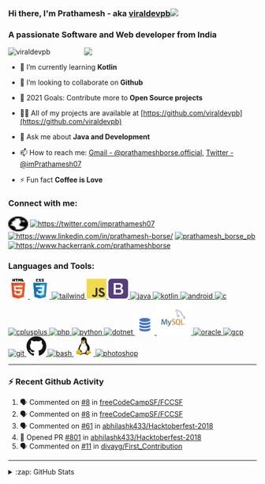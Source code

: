 ### Hi there, I'm Prathamesh - aka [viraldevpb][website2]<img src="https://raw.githubusercontent.com/MartinHeinz/MartinHeinz/master/wave.gif" width="30px">

### A passionate Software and Web developer from India

<img align='right' src="https://cdn.dribbble.com/users/1162077/screenshots/5403918/focus-animation.gif" width="350">

<p align="left"> <img src="https://komarev.com/ghpvc/?username=viraldevpb&color=dc143c" alt="viraldevpb" /></p>

- 🌱 I’m currently learning **Kotlin**

- 👯 I’m looking to collaborate on **Github**

- 🥅 2021 Goals: Contribute more to **Open Source projects**

- 👨‍💻 All of my projects are available at [https://github.com/viraldevpb](https://github.com/viraldevpb)

- 💬 Ask me about **Java and Development**

- 📫 How to reach me: [Gmail - @prathameshborse.official](mailto:prathameshborse.official@gmail.com), [Twitter - @imPrathamesh07](https://twitter.com/imPrathamesh07)

- ⚡ Fun fact **Coffee is Love**

### Connect with me:

[<img align="center" alt="https://viraldevpb.github.io/Portfolio/" width="40" height="30" src="https://raw.githubusercontent.com/iconic/open-iconic/master/svg/globe.svg" />][website]
<a href="https://twitter.com/imprathamesh07" target="blank"><img align="center" src="https://cdn.jsdelivr.net/npm/simple-icons@3.0.1/icons/twitter.svg" alt="https://twitter.com/imprathamesh07" height="30" width="40" /></a>
<a href="https://www.linkedin.com/in/prathamesh-borse/" target="blank"><img align="center" src="https://cdn.jsdelivr.net/npm/simple-icons@3.0.1/icons/linkedin.svg" alt="https://www.linkedin.com/in/prathamesh-borse/" height="30" width="40" /></a>
<a href="https://instagram.com/prathamesh_borse_pb" target="blank"><img align="center" src="https://cdn.jsdelivr.net/npm/simple-icons@3.0.1/icons/instagram.svg" alt="prathamesh_borse_pb" height="30" width="40" /></a>
<a href="https://www.hackerrank.com/prathameshborse" target="blank"><img align="center" src="https://cdn.jsdelivr.net/npm/simple-icons@3.0.1/icons/hackerrank.svg" alt="https://www.hackerrank.com/prathameshborse" height="30" width="40" /></a>

<h3 align="left">Languages and Tools:</h3>
<p align="left"> <a href="https://www.w3.org/html/" target="_blank"> <img src="https://raw.githubusercontent.com/github/explore/80688e429a7d4ef2fca1e82350fe8e3517d3494d/topics/html/html.png" alt="html5" width="40" height="40"/> </a>
<a href="https://www.w3schools.com/css/" target="_blank"> <img src="https://raw.githubusercontent.com/github/explore/80688e429a7d4ef2fca1e82350fe8e3517d3494d/topics/css/css.png" alt="css3" width="40" height="40"/> </a>
<a href="https://tailwindcss.com/" target="_blank"> <img src="https://www.vectorlogo.zone/logos/tailwindcss/tailwindcss-icon.svg" alt="tailwind" width="40" height="40"/> </a>
<a href="https://developer.mozilla.org/en-US/docs/Web/JavaScript" target="_blank"> <img src="https://raw.githubusercontent.com/github/explore/80688e429a7d4ef2fca1e82350fe8e3517d3494d/topics/javascript/javascript.png" alt="javascript" width="40" height="40"/>
<a href="https://getbootstrap.com" target="_blank"> <img src="https://raw.githubusercontent.com/github/explore/80688e429a7d4ef2fca1e82350fe8e3517d3494d/topics/bootstrap/bootstrap.png" alt="bootstrap" width="40" height="40"/> </a>
<a href="https://www.java.com" target="_blank"> <img src="https://www.vectorlogo.zone/logos/java/java-icon.svg" alt="java" width="40" height="40"/> </a> </a>
<a href="https://kotlinlang.org" target="_blank"> <img src="https://www.vectorlogo.zone/logos/kotlinlang/kotlinlang-icon.svg" alt="kotlin" width="40" height="40"/> </a>
<a href="https://developer.android.com" target="_blank"> <img src="https://www.vectorlogo.zone/logos/android/android-icon.svg" alt="android" width="40" height="40"/> 
</a> 
<a href="https://www.cprogramming.com/" target="_blank"> <img src="https://img.icons8.com/color/452/c-programming.png" alt="c" width="40" height="40"/> </a> <a href="https://www.w3schools.com/cpp/" target="_blank"> <img src="https://upload.wikimedia.org/wikipedia/commons/thumb/1/18/ISO_C%2B%2B_Logo.svg/1200px-ISO_C%2B%2B_Logo.svg.png" alt="cplusplus" width="40" height="40"/> </a>
<a href="https://www.php.net" target="_blank"> <img src="https://www.vectorlogo.zone/logos/php/php-horizontal.svg" alt="php" width="70px"/> </a> 
<a href="https://www.python.org" target="_blank"> <img src="https://www.vectorlogo.zone/logos/python/python-official.svg" alt="python" width="70px"/> </a>  
<a href="https://dotnet.microsoft.com/" target="_blank"> <img src="https://www.vectorlogo.zone/logos/dotnet/dotnet-horizontal.svg" alt="dotnet" width="70px"/> </a>
<a href="https://www.sql.com/" target="_blank"> <img src="https://raw.githubusercontent.com/github/explore/80688e429a7d4ef2fca1e82350fe8e3517d3494d/topics/sql/sql.png" alt="sql" width="40" height="40"/> </a>
<a href="https://www.mysql.com/" target="_blank"> <img src="https://raw.githubusercontent.com/github/explore/80688e429a7d4ef2fca1e82350fe8e3517d3494d/topics/mysql/mysql.png" alt="mysql" width="70px"/> </a>
<a href="https://www.oracle.com/" target="_blank"> <img src="https://www.vectorlogo.zone/logos/oracle/oracle-ar21.svg" alt="oracle" width="70px"/> </a>  
 <a href="https://cloud.google.com" target="_blank"> <img src="https://www.vectorlogo.zone/logos/google_cloud/google_cloud-icon.svg" alt="gcp" width="40"/> </a>  
<a href="https://git-scm.com/" target="_blank"> <img src="https://www.vectorlogo.zone/logos/git-scm/git-scm-icon.svg" alt="git" width="40" height="40"/> </a> 
<a href="" target="_blank"> <img src="https://raw.githubusercontent.com/github/explore/78df643247d429f6cc873026c0622819ad797942/topics/github/github.png" alt="github" width="40" height="40"> </a>
<a href="https://www.gnu.org/software/bash/" target="_blank"> <img src="https://www.vectorlogo.zone/logos/gnu_bash/gnu_bash-icon.svg" alt="bash" width="40" height="40"/> </a>
<a href="https://www.linux.org/" target="_blank"> <img src="https://raw.githubusercontent.com/github/explore/80688e429a7d4ef2fca1e82350fe8e3517d3494d/topics/linux/linux.png" alt="linux" width="40" height="40"/> 
</a>
<a href="https://www.photoshop.com/en" target="_blank"> <img src="https://upload.wikimedia.org/wikipedia/commons/thumb/a/af/Adobe_Photoshop_CC_icon.svg/788px-Adobe_Photoshop_CC_icon.svg.png" alt="photoshop" width="40" height="40"/> </a>
</p>

---

### :zap: Recent Github Activity

<!--START_SECTION:activity-->

1. 🗣 Commented on [#8](https://github.com/freeCodeCampSF/FCCSF/issues/8) in [freeCodeCampSF/FCCSF](https://github.com/freeCodeCampSF/FCCSF)
2. 🗣 Commented on [#8](https://github.com/freeCodeCampSF/FCCSF/issues/8) in [freeCodeCampSF/FCCSF](https://github.com/freeCodeCampSF/FCCSF)
3. 🗣 Commented on [#61](https://github.com/abhilashk433/Hacktoberfest-2018/issues/61) in [abhilashk433/Hacktoberfest-2018](https://github.com/abhilashk433/Hacktoberfest-2018)
4. 💪 Opened PR [#801](https://github.com/abhilashk433/Hacktoberfest-2018/pull/801) in [abhilashk433/Hacktoberfest-2018](https://github.com/abhilashk433/Hacktoberfest-2018)
5. 🗣 Commented on [#11](https://github.com/divayg/First_Contribution/issues/11) in [divayg/First_Contribution](https://github.com/divayg/First_Contribution)
<!--END_SECTION:activity-->

---

<details>
  <summary>:zap: GitHub Stats</summary>

<p>&nbsp;<img align="left" alt="viraldevpb" src="https://github-readme-stats.vercel.app/api?username=viraldevpb&show_icons=true&title_color=ffffff&icon_color=03fc8c&text_color=daf7dc&bg_color=191919" /></p>

</details>

[website]: https://viraldevpb.github.io/Portfolio/
[website2]: https://github.com/viraldevpb
